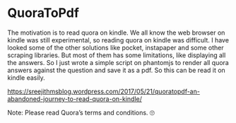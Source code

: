 # QuoraToPdf

The motivation is to read quora on kindle. We all know the web browser on kindle was still experimental, so reading quora on kindle was difficult.
I have looked some of the other solutions like pocket, instapaper and some other scraping libraries.
But most of them has some limitations, like displaying all the answers.
So I just wrote a simple script on phantomjs to render all quora answers against the question and save it as a pdf. So this can be read it on kindle easily.

https://sreejithmsblog.wordpress.com/2017/05/21/quoratopdf-an-abandoned-journey-to-read-quora-on-kindle/

Note: Please read Quora’s terms and conditions. 🙄
